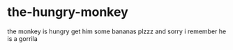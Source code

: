 # the-hungry-monkey
the monkey is hungry get him some bananas plzzz and sorry i remember he is a gorrila

